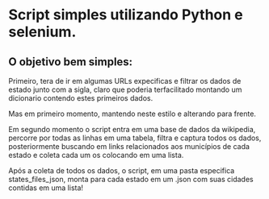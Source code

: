 # Script simples utilizando Python e selenium.

## O objetivo bem simples:
Primeiro, tera de ir em algumas URLs expecificas e filtrar os dados 
de estado junto com a sigla, claro que poderia terfacilitado montando um 
dicionario contendo estes primeiros dados.

Mas em primeiro momento, mantendo neste estilo e alterando para frente.

Em segundo momento o script entra em uma base de dados da wikipedia, percorre 
por todas as linhas em uma tabela, filtra e captura todos os dados, 
posteriormente buscando em links relacionados aos municípios de cada estado
e coleta cada um os colocando em uma lista.

Após a coleta de todos os dados, o script, em uma pasta especifica
states_files_json, monta para cada estado em um .json com suas cidades contidas em uma 
lista!
